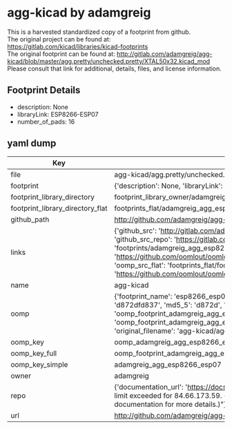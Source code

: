 # agg-kicad by adamgreig  
This is a harvested standardized copy of a footprint from github.  
The original project can be found at:  
https://gitlab.com/kicad/libraries/kicad-footprints  
The original footprint can be found at:
http://gitlab.com/adamgreig/agg-kicad/blob/master/agg.pretty/unchecked.pretty/XTAL50x32.kicad_mod
Please consult that link for additional, details, files, and license information.  
## Footprint Details
* description: None  
* libraryLink: ESP8266-ESP07  
* number_of_pads: 16  
## yaml dump  
| Key | Value |  
| --- | --- |  
| file | agg-kicad/agg.pretty/unchecked.pretty/ESP8266-ESP07.kicad_mod |  
| footprint | {'description': None, 'libraryLink': 'ESP8266-ESP07', 'number_of_pads': 16} |  
| footprint_library_directory | footprint_library_owner/adamgreig_agg-kicad |  
| footprint_library_directory_flat | footprints_flat/adamgreig_agg_esp8266_esp07/working |  
| github_path | http://github.com/adamgreig/agg-kicad/blob/master/agg.pretty/unchecked.pretty/ESP8266-ESP07.kicad_mod |  
| links | {'github_src': 'http://gitlab.com/adamgreig/agg-kicad/blob/master/agg.pretty/unchecked.pretty/XTAL50x32.kicad_mod', 'github_src_repo': 'https://gitlab.com/kicad/libraries/kicad-footprints', 'oomp_bot': 'footprints/adamgreig_agg_esp8266_esp07/working', 'oomp_bot_github': 'https://github.com/oomlout/oomlout_oomp_footprint_bot/tree/main/footprints/adamgreig_agg_esp8266_esp07/working', 'oomp_src_flat': 'footprints_flat/footprints_flat/adamgreig_agg_esp8266_esp07/working', 'oomp_src_flat_github': 'https://github.com/oomlout/oomlout_oomp_footprint_src/tree/main/footprints_flat/adamgreig_agg_esp8266_esp07/working'} |  
| name | agg-kicad |  
| oomp | {'footprint_name': 'esp8266_esp07', 'library_name': 'agg', 'md5': 'd872dfd837a37b5e431f25fc4b1f6762', 'md5_10': 'd872dfd837', 'md5_5': 'd872d', 'md5_6': 'd872df', 'oomp_key': 'oomp_adamgreig_agg_esp8266_esp07', 'oomp_key_extra': 'oomp_footprint_adamgreig_agg_esp8266_esp07', 'oomp_key_full': 'oomp_footprint_adamgreig_agg_esp8266_esp07_d872df', 'oomp_key_simple': 'adamgreig_agg_esp8266_esp07', 'original_filename': 'agg-kicad/agg.pretty/unchecked.pretty/ESP8266-ESP07.kicad_mod', 'owner_name': 'adamgreig'} |  
| oomp_key | oomp_adamgreig_agg_esp8266_esp07 |  
| oomp_key_full | oomp_footprint_adamgreig_agg_esp8266_esp07 |  
| oomp_key_simple | adamgreig_agg_esp8266_esp07 |  
| owner | adamgreig |  
| repo | {'documentation_url': 'https://docs.github.com/rest/overview/resources-in-the-rest-api#rate-limiting', 'message': "API rate limit exceeded for 84.66.173.59. (But here's the good news: Authenticated requests get a higher rate limit. Check out the documentation for more details.)"} |  
| url | http://github.com/adamgreig/agg-kicad |  

